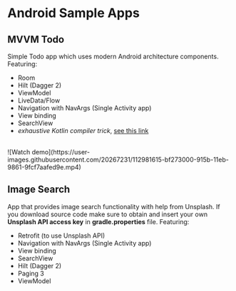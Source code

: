 # Android Sample Apps

## MVVM Todo
Simple Todo app which uses modern Android architecture components. Featuring:
* Room 
* Hilt (Dagger 2) 
* ViewModel
* LiveData/Flow
* Navigation with NavArgs (Single Activity app)
* View binding
* SearchView
* *exhaustive Kotlin compiler trick*, [see this link](https://proandroiddev.com/kotlin-when-statement-when-expression-oh-my-or-how-we-created-our-custom-detekt-rule-6f27e80bedaf)
<br>
![Watch demo](https://user-images.githubusercontent.com/20267231/112981615-bf273000-915b-11eb-9861-9fcf7aafed9e.mp4)



## Image Search
App that provides image search functionality with help from Unsplash. If you download source code make sure to obtain and insert your own **Unsplash API access key** in **gradle.properties** file. Featuring:
* Retrofit (to use Unsplash API)
* Navigation with NavArgs (Single Activity app)
* View binding
* SearchView
* Hilt (Dagger 2) 
* Paging 3
* ViewModel
